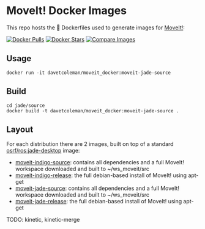 # MoveIt! Docker Images
This repo hosts the :whale: Dockerfiles used to generate images for [MoveIt!](moveit.ros.org):

[![Docker Pulls](https://img.shields.io/docker/pulls/davetcoleman/moveit_docker.svg?maxAge=2592000)](https://hub.docker.com/r/davetcoleman/moveit_docker/)
[![Docker Stars](https://img.shields.io/docker/stars/davetcoleman/moveit_docker.svg)](https://registry.hub.docker.com/davetcoleman/moveit_docker/)
[![Compare Images](https://imagelayers.io/badge/davetcoleman/moveit_docker:latest.svg)](https://imagelayers.io/?images=davetcoleman/moveit_docker:latest)

## Usage

    docker run -it davetcoleman/moveit_docker:moveit-jade-source

## Build

    cd jade/source
    docker build -t davetcoleman/moveit_docker:moveit-jade-source .

## Layout

For each distribution there are 2 images, built on top of a standard [osrf/ros:jade-desktop](https://github.com/osrf/docker_images/blob/master/ros/jade/jade-desktop/Dockerfile) image:

 - [moveit-indigo-source](https://github.com/davetcoleman/moveit_docker/blob/master/indigo/source/Dockerfile): contains all dependencies and a full MoveIt! workspace downloaded and built to ~/ws_moveit/src
 - [moveit-indigo-release](https://github.com/davetcoleman/moveit_docker/blob/master/indigo/release/Dockerfile): the full debian-based install of MoveIt! using apt-get
 - [moveit-jade-source](https://github.com/davetcoleman/moveit_docker/blob/master/jade/source/Dockerfile): contains all dependencies and a full MoveIt! workspace downloaded and built to ~/ws_moveit/src
 - [moveit-jade-release](https://github.com/davetcoleman/moveit_docker/blob/master/jade/release/Dockerfile): the full debian-based install of MoveIt! using apt-get

TODO: kinetic, kinetic-merge
